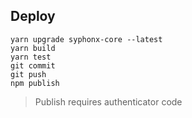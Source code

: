 
## Deploy
```
yarn upgrade syphonx-core --latest
yarn build
yarn test
git commit
git push
npm publish
```
> Publish requires authenticator code
